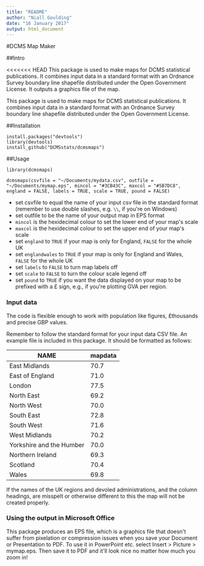 ```yaml
---
title: "README"
author: "Niall Goulding"
date: "16 January 2017"
output: html_document
---
```


#DCMS Map Maker

##Intro

<<<<<<< HEAD
This package is used to make maps for DCMS statistical publications. It combines input data in a standard format with an Ordnance Survey boundary line shapefile distributed under the Open Government License. It outputs a graphics file of the map.

This package is used to make maps for DCMS statistical publications. It combines input data in a standard format with an Ordnance Survey boundary line shapefile distributed under the Open Government License.


##Installation

~~~~
install.packages("devtools")
library(devtools)
install_github("DCMSstats/dcmsmaps")
~~~~

##Usage

~~~~
library(dcmsmaps)

dcmsmaps(csvfile = "~/Documents/mydata.csv", outfile = "~/Documents/mymap.eps", mincol = "#3CB43C", maxcol = "#5B7DC8", england = FALSE, labels = TRUE, scale = TRUE, pound = FALSE)
~~~~

* set csvfile to equal the name of your input csv file in the standard format (remember to use double slashes, e.g. `\\`, if you're on Windows)
* set outfile to be the name of your output map in EPS format
* `mincol` is the hexidecimal colour to set the lower end of your map's scale
* `maxcol` is the hexidecimal colour to set the upper end of your map's scale
* set `england` to `TRUE` if your map is only for England, `FALSE` for the whole UK
* set `englandwales` to `TRUE` if your map is only for England and Wales, `FALSE` for the whole UK
* set `labels` to `FALSE` to turn map labels off
* set `scale` to `FALSE` to turn the colour scale legend off
* set `pound` to `TRUE` if you want the data displayed on your map to be prefixed with a £ sign, e.g., if you're plotting GVA per region.

### Input data

The code is flexible enough to work with population like figures, £thousands and precise GBP values.

Remember to follow the standard format for your input data CSV file. An example file is included in this package. It should be formatted as follows:

| NAME                     | mapdata |
|--------------------------|---------|
| East Midlands            | 70.7    |
| East of England          | 71.0    |
| London                   | 77.5    |
| North East               | 69.2    |
| North West               | 70.0    |
| South East               | 72.8    |
| South West               | 71.6    |
| West Midlands            | 70.2    |
| Yorkshire and the Humber | 70.0    |
| Northern Ireland         | 69.3    |
| Scotland                 | 70.4    |
| Wales                    | 69.8    |

If the names of the UK regions and devoled administrations, and the column headings, are misspelt or otherwise different to this the map will not be created properly.

### Using the output in Microsoft Office

This package produces an EPS file, which is a graphics file that doesn't suffer from pixelation or compression issues when you save your Document or Presentation to PDF. To use it in PowerPoint etc. select Insert > Picture > mymap.eps. Then save it to PDF and it'll look nice no matter how much you zoom in!







